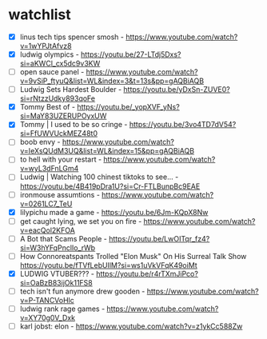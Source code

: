 # watchlist

- [x] linus tech tips spencer smosh - https://www.youtube.com/watch?v=1wYPJtAfvz8
- [x] ludwig olympics - https://youtu.be/27-LTdj5Dxs?si=aKWCl_cx5dc9v3KW
- [ ] open sauce panel - https://www.youtube.com/watch?v=9vSiP_ftyuQ&list=WL&index=3&t=13s&pp=gAQBiAQB
- [ ] Ludwig Sets Hardest Boulder - https://youtu.be/yDxSn-ZUVE0?si=rNtzzUdky893qoFe
- [x] Tommy Best of - https://youtu.be/_yopXVF_yNs?si=MaY83UZERUPOyxUW
- [x] Tommy | I used to be so cringe - https://youtu.be/3vo4TD7dV54?si=FfUWVUckMEZ48t0
- [ ] boob envy - https://www.youtube.com/watch?v=IeXsQUdM3UQ&list=WL&index=15&pp=gAQBiAQB
- [ ] to hell with your restart - https://www.youtube.com/watch?v=wyL3dFnLGm4
- [ ] Ludwig | Watching 100 chinest tiktoks to see... - https://youtu.be/4B419pDra1U?si=Cr-FTLBunpBc9EAE
- [ ] ironmouse assumtions -  https://www.youtube.com/watch?v=0261LC7_TeU
- [x] lilypichu made a game - https://youtu.be/6Jm-KQpX8Nw
- [ ] get caught lying, we set you on fire - https://www.youtube.com/watch?v=eacQol2KFOA
- [ ] A Bot that Scams People - https://youtu.be/LwOITqr_fz4?si=W3hYFqPnclIo_rWb
- [ ] How Connoreatspants Trolled "Elon Musk" On His Surreal Talk Show https://youtu.be/fTVfLebUIlM?si=ws1uVkVFqK49oiMt
- [x] LUDWIG VTUBER??? - https://youtu.be/r4rTXmJiPco?si=OaBzB83ijOk11FS8
- [ ] tech isn't fun anymore drew gooden - https://www.youtube.com/watch?v=P-TANCVoHlc
- [ ] ludwig rank rage games - https://www.youtube.com/watch?v=XY70g0V_Dxk
- [ ] karl jobst: elon - https://www.youtube.com/watch?v=z1ykCc588Zw
